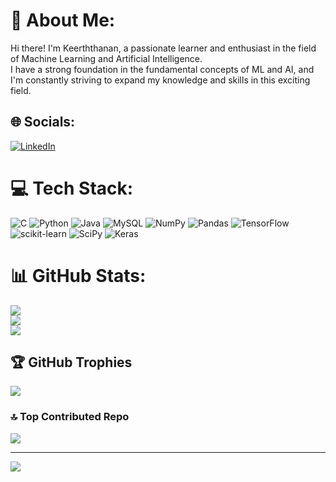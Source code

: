 

# 💫 About Me:
Hi there! I'm Keerththanan, a passionate learner and enthusiast in the field of Machine Learning and Artificial Intelligence. <br>I have a strong foundation in the fundamental concepts of ML and AI, and I'm constantly striving to expand my knowledge and skills in this exciting field.


## 🌐 Socials:
[![LinkedIn](https://img.shields.io/badge/LinkedIn-%230077B5.svg?logo=linkedin&logoColor=white)](https://www.linkedin.com/in/keerththanan-vickneswaran-2baa95207/) 

# 💻 Tech Stack:
![C](https://img.shields.io/badge/c-%2300599C.svg?style=for-the-badge&logo=c&logoColor=white) ![Python](https://img.shields.io/badge/python-3670A0?style=for-the-badge&logo=python&logoColor=ffdd54) ![Java](https://img.shields.io/badge/java-%23ED8B00.svg?style=for-the-badge&logo=java&logoColor=white) ![MySQL](https://img.shields.io/badge/mysql-%2300f.svg?style=for-the-badge&logo=mysql&logoColor=white) ![NumPy](https://img.shields.io/badge/numpy-%23013243.svg?style=for-the-badge&logo=numpy&logoColor=white) ![Pandas](https://img.shields.io/badge/pandas-%23150458.svg?style=for-the-badge&logo=pandas&logoColor=white) ![TensorFlow](https://img.shields.io/badge/TensorFlow-%23FF6F00.svg?style=for-the-badge&logo=TensorFlow&logoColor=white) ![scikit-learn](https://img.shields.io/badge/scikit--learn-%23F7931E.svg?style=for-the-badge&logo=scikit-learn&logoColor=white) ![SciPy](https://img.shields.io/badge/SciPy-%230C55A5.svg?style=for-the-badge&logo=scipy&logoColor=%white) ![Keras](https://img.shields.io/badge/Keras-%23D00000.svg?style=for-the-badge&logo=Keras&logoColor=white)
# 📊 GitHub Stats:
![](https://github-readme-stats.vercel.app/api?username=V-keerththanan&theme=vue&hide_border=false&include_all_commits=false&count_private=true)<br/>
![](https://github-readme-streak-stats.herokuapp.com/?user=V-keerththanan&theme=vue&hide_border=false)<br/>
![](https://github-readme-stats.vercel.app/api/top-langs/?username=V-keerththanan&theme=vue&hide_border=false&include_all_commits=false&count_private=true&layout=compact)

## 🏆 GitHub Trophies
![](https://github-profile-trophy.vercel.app/?username=V-keerththanan&theme=radical&no-frame=false&no-bg=true&margin-w=4)

### 🔝 Top Contributed Repo
![](https://github-contributor-stats.vercel.app/api?username=V-keerththanan&limit=5&theme=dark&combine_all_yearly_contributions=true)

---
[![](https://visitcount.itsvg.in/api?id=V-keerththanan&icon=0&color=0)](https://visitcount.itsvg.in)

<!-- Proudly created with GPRM ( https://gprm.itsvg.in ) -->
